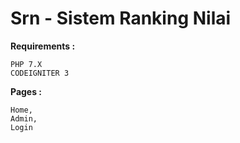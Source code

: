 # Srn - Sistem Ranking Nilai

**Requirements :**

```
PHP 7.X
CODEIGNITER 3
```

**Pages :**

```
Home,
Admin,
Login
```